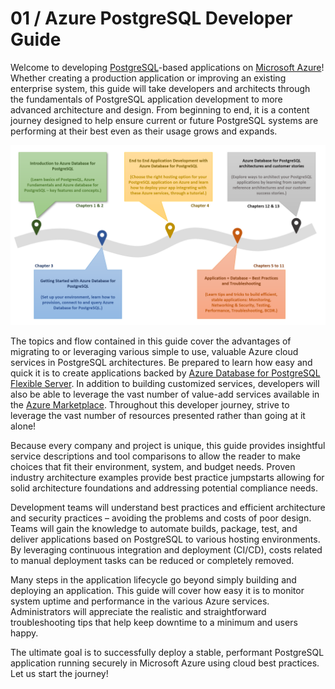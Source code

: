 # 01 / Azure PostgreSQL Developer Guide

Welcome to developing [PostgreSQL](https://www.postgresql.org/)-based applications on [Microsoft Azure](https://portal.azure.com/)! Whether  creating a production application or improving an existing enterprise system, this guide will take developers and architects through the fundamentals of PostgreSQL application development to more advanced architecture and design. From beginning to end, it is a content journey designed to help ensure current or future PostgreSQL systems are performing at their best even as their usage grows and expands.

![The diagram shows the progression of development evolution in the guide.](media/postgresql-journey.png "PostgreSQL Journey")

The topics and flow contained in this guide cover the advantages of migrating to or leveraging various simple to use, valuable Azure cloud services in PostgreSQL architectures. Be prepared to learn how easy and quick it is to create applications backed by [Azure Database for PostgreSQL Flexible Server](https://learn.microsoft.com/azure/postgresql/flexible-server/overview). In addition to building customized services, developers will also be able to leverage the vast number of value-add services available in the [Azure Marketplace](https://azuremarketplace.microsoft.com/marketplace/). Throughout this developer journey, strive to leverage the vast number of resources presented rather than going at it alone!

Because every company and project is unique, this guide provides insightful service descriptions and tool comparisons to allow the reader to make choices that fit their environment, system, and budget needs. Proven industry architecture examples provide best practice jumpstarts allowing for solid architecture foundations and addressing potential compliance needs.

Development teams will understand best practices and efficient architecture and security practices – avoiding the problems and costs of poor design. Teams will gain the knowledge to automate builds, package, test, and deliver applications based on PostgreSQL to various hosting environments. By leveraging continuous integration and deployment (CI/CD), costs related to manual deployment tasks can be reduced or completely removed.

Many steps in the application lifecycle go beyond simply building and deploying an application. This guide will cover how easy it is to monitor system uptime and performance in the various Azure services. Administrators will appreciate the realistic and straightforward troubleshooting tips that help keep downtime to a minimum and users happy.

The ultimate goal is to successfully deploy a stable, performant PostgreSQL application running securely in Microsoft Azure using cloud best practices. Let us start the journey!
